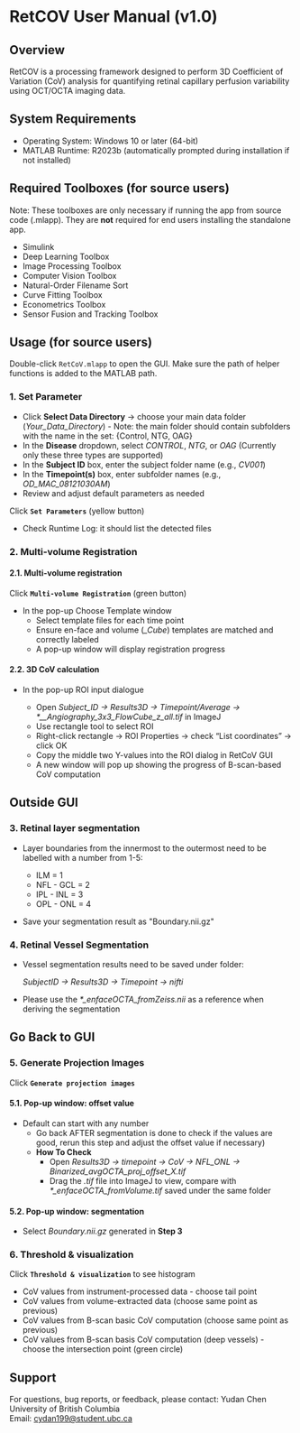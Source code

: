 RetCOV User Manual (v1.0)
=========================

Overview
---------
RetCOV is a processing framework designed to perform 3D Coefficient of Variation (CoV) analysis for quantifying retinal capillary perfusion variability using OCT/OCTA imaging data.

System Requirements
--------------------------------
- Operating System: Windows 10 or later (64-bit)
- MATLAB Runtime: R2023b (automatically prompted during installation if not installed)

Required Toolboxes (for source users)
-------------------------------------------------------
Note: These toolboxes are only necessary if running the app from source code (.mlapp). They are **not** required for end users installing the standalone app.

- Simulink
- Deep Learning Toolbox
- Image Processing Toolbox
- Computer Vision Toolbox
- Natural-Order Filename Sort
- Curve Fitting Toolbox
- Econometrics Toolbox
- Sensor Fusion and Tracking Toolbox

Usage (for source users)
---------
Double-click `RetCoV.mlapp` to open the GUI. Make sure the path of helper functions is added to the MATLAB path.

### 1. Set Parameter
* Click **Select Data Directory** → choose your main data folder (*Your_Data_Directory*)
      - Note: the main folder should contain subfolders with the name in the set: {Control, NTG, OAG} 
* In the **Disease** dropdown, select *CONTROL*, *NTG*, or *OAG*  (Currently only these three types are supported)
* In the **Subject ID** box, enter the subject folder name (e.g., *CV001*)
* In the **Timepoint(s)** box, enter subfolder names (e.g., *OD_MAC_08121030AM*)
* Review and adjust default parameters as needed  

Click **`Set Parameters`** (yellow button)
* Check Runtime Log: it should list the detected files

### 2. Multi-volume Registration
#### 2.1. Multi-volume registration
Click **`Multi-volume Registration`** (green button)
* In the pop-up Choose Template window
	- Select template files for each time point
	- Ensure en-face and volume (*_Cube*) templates are matched and correctly labeled  
	- A pop-up window will display registration progress
#### 2.2. 3D CoV calculation
* In the pop-up ROI input dialogue

	- Open *Subject_ID → Results3D → Timepoint/Average → \*__Angiography_3x3_FlowCube_z_all.tif* in ImageJ
	- Use rectangle tool to select ROI
	- Right-click rectangle → ROI Properties → check “List coordinates” → click OK
	- Copy the middle two Y-values into the ROI dialog in RetCoV GUI
	- A new window will pop up showing the progress of B-scan-based CoV computation  

**Outside GUI**
---------------
### 3. Retinal layer segmentation
* Layer boundaries from the innermost to the outermost need to be labelled with a number from 1-5:
   
     * ILM        = 1
     * NFL - GCL  = 2
     * IPL - INL  = 3
     * OPL - ONL  = 4
     
* Save your segmentation result as "Boundary.nii.gz"

### 4. Retinal Vessel Segmentation
* Vessel segmentation results need to be saved under folder:
  
	*SubjectID → Results3D → Timepoint → nifti*
* Please use the *\*_enfaceOCTA_fromZeiss.nii* as a reference when deriving the segmentation

**Go Back to GUI**
---------------
### 5. Generate Projection Images

Click **`Generate projection images`**

#### 5.1. Pop-up window: offset value
* Default can start with any number
	- Go back AFTER segmentation is done to check if the values are good, rerun this step and adjust the offset value if necessary)
 	- **How To Check**
		- Open *Results3D → timepoint → CoV → NFL_ONL → Binarized_avgOCTA_proj_offset_X.tif*
		- Drag the *.tif* file into ImageJ to view, compare with *\*_enfaceOCTA_fromVolume.tif* saved under the same folder
#### 5.2. Pop-up window: segmentation
* Select *Boundary.nii.gz* generated in **Step 3**


### 6. Threshold & visualization

Click **`Threshold & visualization`** to see histogram
- CoV values from instrument-processed data - choose tail point
- CoV values from volume-extracted data (choose same point as previous)
- CoV values from B-scan basic CoV computation (choose same point as previous)
- CoV values from B-scan basis CoV computation (deep vessels) - choose the intersection point (green circle)




Support
-------
For questions, bug reports, or feedback, please contact:
Yudan Chen  
University of British Columbia  
Email: cydan199@student.ubc.ca


